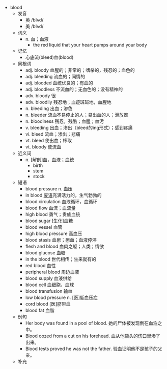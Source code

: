 - blood
  - 发音
    - 英 /blʌd/
    - 美 /blʌd/
  - 词义
    - n. 血；血液
      - the red liquid that your heart pumps around your body
  - 记忆
    - 心底流(bleed)血(blood)
  - 同根词
    - adj. bloody 血腥的；非常的；嗜杀的，残忍的；血色的
    - adj. bleeding 流血的；同情的
    - adj. blooded 血统优良的；有血的
    - adj. bloodless 不流血的；无血色的；没有精神的
    - adv. bloody 很
    - adv. bloodily 残忍地；血迹斑斑地，血腥地
    - n. bleeding 出血；渗色
    - n. bleeder 流血不易停止的人；易出血的人；泄放器
    - n. bloodiness 残忍，残酷；血腥；血污
    - v. bleeding 出血；渗出（bleed的ing形式）；感到疼痛
    - vi. bleed 流血；渗出；悲痛
    - vt. bleed 使出血；榨取
    - vt. bloody 使流血
  - 近义词
    - n. [解剖]血，血液；血统
      - birth
      - stem
      - stock
  - 短语
    - blood pressure n. 血压
    - in blood [废语](动物)充满活力的，生气勃勃的
    - blood circulation 血液循环，血循环
    - blood flow 血流；血流量
    - high blood 勇气；贵族血统
    - blood sugar [生化]血糖
    - blood vessel 血管
    - high blood pressure 高血压
    - blood stasis 血瘀；瘀血；血液停滞
    - flesh and blood 血肉之躯；人类；情欲
    - blood glucose 血糖
    - in the blood 世代相传；生来就有的
    - red blood 血性
    - peripheral blood 周边血液
    - blood supply 血液供给
    - blood cell 血细胞，血球
    - blood transfusion 输血
    - low blood pressure n. [医]低血压症
    - cord blood [医]脐带血
    - blood fat 血脂
  - 例句
    - Her body was found in a pool of blood. 她的尸体被发现倒在血泊之中。
    - Blood oozed from a cut on his forehead. 血从他额头的伤口里渗了出来。
    - Blood tests proved he was not the father. 验血证明他不是孩子的父亲。
  - 补充
